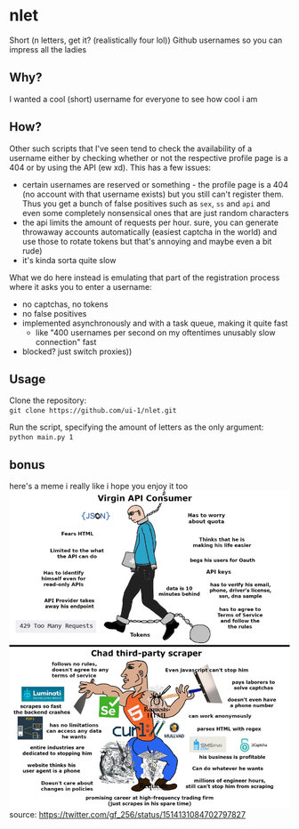 # nlet

Short (n letters, get it? (realistically four lol)) Github usernames so you can impress all the ladies

## Why?

I wanted a cool (short) username for everyone to see how cool i am

## How?

Other such scripts that I've seen tend to check the availability of a username either by checking whether or not the
respective profile page is a 404 or by using the API (ew xd). This has a few issues:
* certain usernames are reserved or something - the profile page is a 404 (no account with that username exists) but you still can't register them. Thus you get a bunch of false positives such as `sex`, `ss` and `api` and even some completely nonsensical ones that are just random characters 
* the api limits the amount of requests per hour. sure, you can generate throwaway accounts automatically (easiest captcha in the world) and use those to rotate tokens but that's annoying and maybe even a bit rude)
* it's kinda sorta quite slow

What we do here instead is emulating that part of the registration process where it asks you to enter a username:
* no captchas, no tokens
* no false positives
* implemented asynchronously and with a task queue, making it quite fast
  * like "400 usernames per second on my oftentimes unusably slow connection" fast
* blocked? just switch proxies))

## Usage

Clone the repository:  
`git clone https://github.com/ui-1/nlet.git`

Run the script, specifying the amount of letters as the only argument:  
`python main.py 1`

## bonus

here's a meme i really like i hope you enjoy it too
![scraping is cool](meme.jpg)
source: https://twitter.com/gf_256/status/1514131084702797827